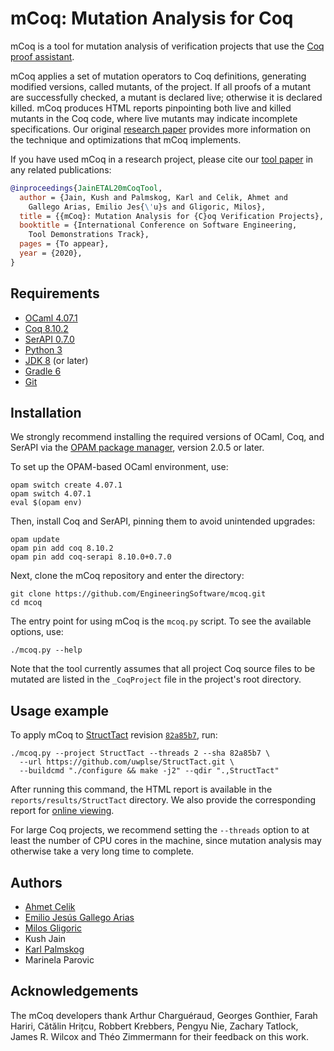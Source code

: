 # mCoq: Mutation Analysis for Coq

mCoq is a tool for mutation analysis of verification projects that use the
[Coq proof assistant](https://coq.inria.fr).

mCoq applies a set of mutation operators to Coq definitions, generating
modified versions, called mutants, of the project. If all proofs of a
mutant are successfully checked, a mutant is declared live; otherwise it
is declared killed. mCoq produces HTML reports pinpointing both live and
killed mutants in the Coq code, where live mutants may indicate
incomplete specifications. Our original [research paper][ase-paper] provides more
information on the technique and optimizations that mCoq implements.

If you have used mCoq in a research project, please cite our
[tool paper][icse-demo-paper] in any related publications:
```bibtex
@inproceedings{JainETAL20mCoqTool,
  author = {Jain, Kush and Palmskog, Karl and Celik, Ahmet and
    Gallego Arias, Emilio Jes{\'u}s and Gligoric, Milos},
  title = {{mCoq}: Mutation Analysis for {C}oq Verification Projects},
  booktitle = {International Conference on Software Engineering,
    Tool Demonstrations Track},
  pages = {To appear},
  year = {2020},
}
```

[ase-paper]: https://users.ece.utexas.edu/~gligoric/papers/CelikETAL19mCoq.pdf
[icse-demo-paper]: http://users.ece.utexas.edu/~gligoric/papers/JainETAL20mCoqTool.pdf

## Requirements

- [OCaml 4.07.1](https://ocaml.org)
- [Coq 8.10.2](https://coq.inria.fr/download)
- [SerAPI 0.7.0](https://github.com/ejgallego/coq-serapi)
- [Python 3](https://www.python.org)
- [JDK 8](https://openjdk.java.net) (or later)
- [Gradle 6](https://gradle.org/install/)
- [Git](https://git-scm.com)

## Installation

We strongly recommend installing the required versions of OCaml, Coq,
and SerAPI via the [OPAM package manager](https://opam.ocaml.org),
version 2.0.5 or later.

To set up the OPAM-based OCaml environment, use:
```
opam switch create 4.07.1
opam switch 4.07.1
eval $(opam env)
```
Then, install Coq and SerAPI, pinning them to avoid unintended upgrades:
```
opam update
opam pin add coq 8.10.2
opam pin add coq-serapi 8.10.0+0.7.0
```
Next, clone the mCoq repository and enter the directory:
```
git clone https://github.com/EngineeringSoftware/mcoq.git
cd mcoq
```

The entry point for using mCoq is the `mcoq.py` script. To see
the available options, use:
```
./mcoq.py --help
```

Note that the tool currently assumes that all project Coq source
files to be mutated are listed in the `_CoqProject` file
in the project's root directory.

## Usage example

To apply mCoq to [StructTact][structtact-repo]
revision [`82a85b7`][structtact-revision], run:
```
./mcoq.py --project StructTact --threads 2 --sha 82a85b7 \
  --url https://github.com/uwplse/StructTact.git \
  --buildcmd "./configure && make -j2" --qdir ".,StructTact"
```
After running this command, the HTML report is available in the
`reports/results/StructTact` directory. We also provide the corresponding report
for [online viewing][structtact-report].

For large Coq projects, we recommend setting the `--threads` option
to at least the number of CPU cores in the machine, since mutation analysis
may otherwise take a very long time to complete.

[structtact-repo]: https://github.com/uwplse/StructTact
[structtact-revision]: https://github.com/uwplse/StructTact/commit/82a85b7ec07e71fa6b30cfc05f6a7bfb09ef2510
[structtact-report]: https://cozy.ece.utexas.edu/mcoq/report/

## Authors

- [Ahmet Celik](https://ahmet-celik.github.io)
- [Emilio Jesús Gallego Arias](https://www.irif.fr/~gallego/)
- [Milos Gligoric](http://users.ece.utexas.edu/~gligoric/)
- Kush Jain
- [Karl Palmskog](https://setoid.com)
- Marinela Parovic

## Acknowledgements

The mCoq developers thank Arthur Charguéraud, Georges Gonthier, Farah Hariri, Cătălin Hrițcu,
Robbert Krebbers, Pengyu Nie, Zachary Tatlock, James R. Wilcox and Théo Zimmermann
for their feedback on this work.
